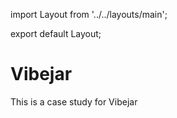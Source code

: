 import Layout from '../../layouts/main';

export default Layout;

# Vibejar

This is a case study for Vibejar
